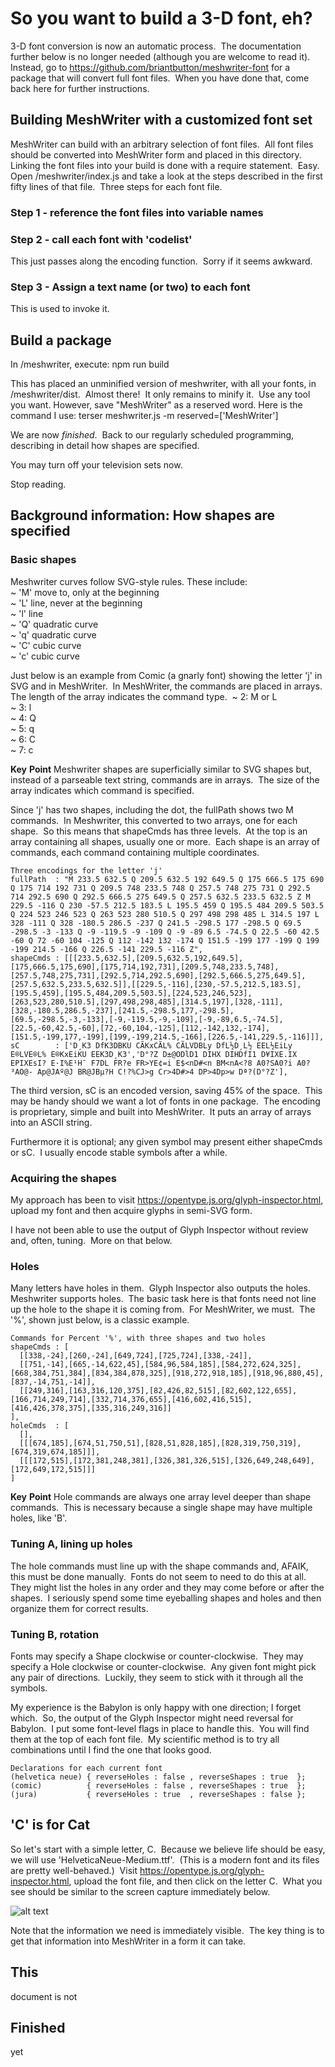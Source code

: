 # So you want to build a 3-D font, eh?

3-D font conversion is now an automatic process.&nbsp;
The documentation further below is no longer needed (although you are welcome to read it).&nbsp;
Instead, go to https://github.com/briantbutton/meshwriter-font for a package that will convert full font files.&nbsp;
When you have done that, come back here for further instructions.


## Building MeshWriter with a customized font set

MeshWriter can build with an arbitrary selection of font files.&nbsp;
All font files should be converted into MeshWriter form and placed in this directory.&nbsp;
Linking the font files into your build is done with a require statement.&nbsp;
Easy.&nbsp;
Open /meshwriter/index.js and take a look at the steps described in the first fifty lines of that file.&nbsp;
Three steps for each font file.&nbsp;

### Step 1 - reference the font files into variable names

### Step 2 - call each font with 'codelist'

This just passes along the encoding function.&nbsp;
Sorry if it seems awkward.

### Step 3 - Assign a text name (or two) to each font

This is used to invoke it.


## Build a package

In /meshwriter, execute:
	npm run build

This has placed an unminified version of meshwriter, with all your fonts, in /meshwriter/dist.&nbsp;
Almost there!&nbsp;
It only remains to minify it.&nbsp;
Use any tool you want.  However, save "MeshWriter" as a reserved word.  Here is the command I use:
	terser meshwriter.js -m reserved=['MeshWriter']

We are now *finished*.&nbsp;
Back to our regularly scheduled programming, describing in detail how shapes are specified.&nbsp;

You may turn off your television sets now.&nbsp;

Stop reading.&nbsp;

## Background information:  How shapes are specified

### Basic shapes

Meshwriter curves follow SVG-style rules.  These include:&nbsp;   
  ~ 'M' move to, only at the beginning   
  ~ 'L' line, never at the beginning   
  ~ 'l' line   
  ~ 'Q' quadratic curve   
  ~ 'q' quadratic curve   
  ~ 'C' cubic curve   
  ~ 'c' cubic curve

Just below is an example from Comic (a gnarly font) showing the letter 'j' in SVG and in MeshWriter.&nbsp;
In MeshWriter, the commands are placed in arrays.&nbsp;
The length of the array indicates the command type.&nbsp;
  ~ 2: M or L   
  ~ 3: l   
  ~ 4: Q   
  ~ 5: q   
  ~ 6: C   
  ~ 7: c

**Key** **Point** Meshwriter shapes are superficially similar to SVG shapes but, instead of a parseable text string, commands are in arrays.&nbsp;
The size of the array indicates which command is specified.

Since 'j' has two shapes, including the dot, the fullPath shows two M commands.&nbsp;
In Meshwriter, this converted to two arrays, one for each shape.&nbsp;
So this means that shapeCmds has three levels.&nbsp;
At the top is an array containing all shapes, usually one or more.&nbsp;
Each shape is an array of commands, each command containing multiple coordinates.&nbsp;

	Three encodings for the letter 'j'
	fullPath  : "M 233.5 632.5 Q 209.5 632.5 192 649.5 Q 175 666.5 175 690 Q 175 714 192 731 Q 209.5 748 233.5 748 Q 257.5 748 275 731 Q 292.5 714 292.5 690 Q 292.5 666.5 275 649.5 Q 257.5 632.5 233.5 632.5 Z M 229.5 -116 Q 230 -57.5 212.5 183.5 L 195.5 459 Q 195.5 484 209.5 503.5 Q 224 523 246 523 Q 263 523 280 510.5 Q 297 498 298 485 L 314.5 197 L 328 -111 Q 328 -180.5 286.5 -237 Q 241.5 -298.5 177 -298.5 Q 69.5 -298.5 -3 -133 Q -9 -119.5 -9 -109 Q -9 -89 6.5 -74.5 Q 22.5 -60 42.5 -60 Q 72 -60 104 -125 Q 112 -142 132 -174 Q 151.5 -199 177 -199 Q 199 -199 214.5 -166 Q 226.5 -141 229.5 -116 Z",
	shapeCmds : [[[233.5,632.5],[209.5,632.5,192,649.5],[175,666.5,175,690],[175,714,192,731],[209.5,748,233.5,748],[257.5,748,275,731],[292.5,714,292.5,690],[292.5,666.5,275,649.5],[257.5,632.5,233.5,632.5]],[[229.5,-116],[230,-57.5,212.5,183.5],[195.5,459],[195.5,484,209.5,503.5],[224,523,246,523],[263,523,280,510.5],[297,498,298,485],[314.5,197],[328,-111],[328,-180.5,286.5,-237],[241.5,-298.5,177,-298.5],[69.5,-298.5,-3,-133],[-9,-119.5,-9,-109],[-9,-89,6.5,-74.5],[22.5,-60,42.5,-60],[72,-60,104,-125],[112,-142,132,-174],[151.5,-199,177,-199],[199,-199,214.5,-166],[226.5,-141,229.5,-116]]],
	sC        : ['D¸K3 DfK3DBKU CÃKxCÃL% CÃLVDBLy DfL½D¸L½ EEL½EiLy E®LVE®L% E®KxEiKU EEK3D¸K3','D°?Z D±@ODlD1 DIHX DIH­DfI1 D¥IXE.IX EPIXEsI? E·I%E¹H¯ F7DL FR?e FR>YE¢=i E$<nD#<n BM<nA<?8 A0?SA0?i A0?³AO@- Ap@JAº@J BR@JBµ?H C!?%CJ>g Cr>4D#>4 DP>4Dp>w Dª?(D°?Z'],

The third version, sC is an encoded version, saving 45% of the space.&nbsp;
This may be handy should we want a lot of fonts in one package.&nbsp;
The encoding is proprietary, simple and built into MeshWriter.&nbsp;
It puts an array of arrays into an ASCII string.&nbsp;

Furthermore it is optional; any given symbol may present either shapeCmds or sC.&nbsp;
I usually encode stable symbols after a while.

### Acquiring the shapes

My approach has been to visit https://opentype.js.org/glyph-inspector.html, upload my font and then acquire glyphs in semi-SVG form.&nbsp; 

I have not been able to use the output of Glyph Inspector without review and, often, tuning.&nbsp;
More on that below.

### Holes

Many letters have holes in them.&nbsp;
Glyph Inspector also outputs the holes.&nbsp;
Meshwriter supports holes.&nbsp;
The basic task here is that fonts need not line up the hole to the shape it is coming from.&nbsp;
For MeshWriter, we must.&nbsp;
The '%', shown just below, is a classic example.

	Commands for Percent '%', with three shapes and two holes 
	shapeCmds : [
	  [[338,-24],[260,-24],[649,724],[725,724],[338,-24]],
	  [[751,-14],[665,-14,622,45],[584,96,584,185],[584,272,624,325],[668,384,751,384],[834,384,878,325],[918,272,918,185],[918,96,880,45],[837,-14,751,-14]],
	  [[249,316],[163,316,120,375],[82,426,82,515],[82,602,122,655],[166,714,249,714],[332,714,376,655],[416,602,416,515],[416,426,378,375],[335,316,249,316]]
	],
	holeCmds  : [
	  [],
	  [[[674,185],[674,51,750,51],[828,51,828,185],[828,319,750,319],[674,319,674,185]]],
	  [[[172,515],[172,381,248,381],[326,381,326,515],[326,649,248,649],[172,649,172,515]]]
	]

**Key** **Point** Hole commands are always one array level deeper than shape commands.&nbsp;
This is necessary because a single shape may have multiple holes, like 'B'.

### Tuning A, lining up holes

The hole commands must line up with the shape commands and, AFAIK, this must be done manually.&nbsp;
Fonts do not seem to need to do this at all.&nbsp;
They might list the holes in any order and they may come before or after the shapes.&nbsp;
I seriously spend some time eyeballing shapes and holes and then organize them for correct results.

### Tuning B, rotation

Fonts may specify a Shape clockwise or counter-clockwise.&nbsp;
They may specify a Hole clockwise or counter-clockwise.&nbsp;
Any given font might pick any pair of directions.&nbsp;
Luckily, they seem to stick with it through all the symbols.

My experience is the Babylon is only happy with one direction; I forget which.&nbsp;
So, the output of the Glyph Inspector might need reversal for Babylon.&nbsp;
I put some font-level flags in place to handle this.&nbsp;
You will find them at the top of each font file.&nbsp; 
My scientific method is to try all combinations until I find the one that looks good.

	Declarations for each current font
	(helvetica neue) { reverseHoles : false , reverseShapes : true  };
	(comic)          { reverseHoles : false , reverseShapes : true  };
	(jura)           { reverseHoles : true  , reverseShapes : false };


## 'C' is for Cat

So let's start with a simple letter, C.&nbsp;
Because we believe life should be easy, we will use 'HelveticaNeue-Medium.ttf'.&nbsp;
(This is a modern font and its files are pretty well-behaved.)&nbsp;
Visit https://opentype.js.org/glyph-inspector.html, upload the font file, and then click on the letter C.&nbsp;
What you see should be similar to the screen capture immediately below.&nbsp;

![alt text](https://raw.githubusercontent.com/briantbutton/meshwriter/master/fonts/Figure1.png "Logo Title Text 1")

Note that the information we need is immediately visible.&nbsp;
The key thing is to get that information into MeshWriter in a form it can take.&nbsp;

## This

document is not

## Finished

yet


